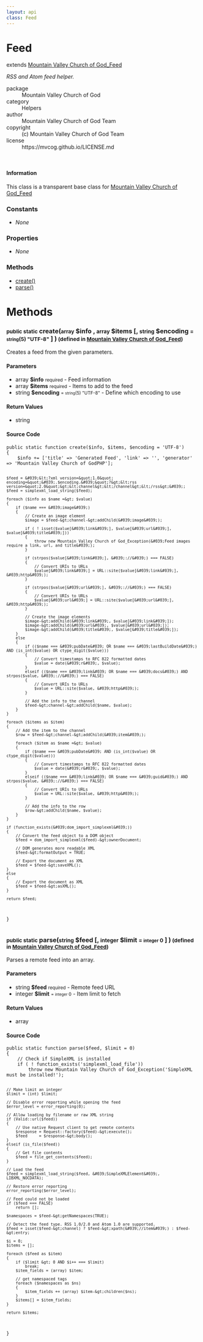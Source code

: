 ```yaml
---
layout: api
class: Feed
---
```

<h1>Feed</h1>
extends <a href='/documentation/api/Mountain Valley Church of God_Feed'>Mountain Valley Church of God_Feed</a>
<br />
<p>
<i><p>RSS and Atom feed helper.</p>
</i>
</p>
<dl class='tags'>
<dt>package</dt>
<dd>Mountain Valley Church of God</dd>
<dt>category</dt>
<dd>Helpers</dd>
<dt>author</dt>
<dd>Mountain Valley Church of God Team</dd>
<dt>copyright</dt>
<dd>(c) Mountain Valley Church of God Team</dd>
<dt>license</dt>
<dd>https://mvcog.github.io/LICENSE.md</dd>
</dl>
<br />
<div class='callout-block callout-info'>
<div class='icon-holder'>
<i class='fas fa-info-circle'></i>
</div>
<div class='content'>
<h4 class='callout-title'>Information</h4>
<p>This class is a transparent base class for <a href='/documentation/api/Mountain Valley Church of God_Feed'>Mountain Valley Church of God_Feed</a></p>
</div>
</div>
<div class='toc row d-none d-sm-flex d-md-flex d-lg-flex d-xl-flex'>
<div class='constants col-4'>
<h3>Constants</h3>
<ul>
<li>
<em>None</em>
</li>
</ul>
</div>
<div class='properties col-4'>
<h3>Properties</h3>
<ul>
<li>
<em>None</em>
</li>
</ul>
</div>
<div class='methods col-4'>
<h3>Methods</h3>
<ul>
<li>
<a href="#create">create()</a>
</li>
<li>
<a href="#parse">parse()</a>
</li>

</ul>
</div>
</div>
<h1 id='methods'>Methods</h1>
<div class='methods'>

<div class='method'>
<h3 id="create"><small>public static</small>  create(<small>array</small> <span class="param" title="Feed information">$info</span> , <small>array</small> <span class="param" title="Items to add to the feed">$items</span> [, <small>string</small> <span class="param" title="Define which encoding to use">$encoding</span> <small>= <small>string</small><span>(5)</span> "UTF-8"</small> ] )<small> (defined in <a href='/documentation/api/Mountain Valley Church of God_Feed'>Mountain Valley Church of God_Feed</a>)</small></h3>
<div class='description'><p>Creates a feed from the given parameters.</p>
</div>
<h4>Parameters</h4>
<ul>
<li>
 <span class="blue">array </span><strong> $info</strong> <small>required</small> - Feed information</li>
<li>
 <span class="blue">array </span><strong> $items</strong> <small>required</small> - Items to add to the feed</li>
<li>
 <span class="blue">string </span><strong> $encoding</strong> <small> = <small>string</small><span>(5)</span> "UTF-8"</small> - Define which encoding to use</li>
</ul>
<h4>Return Values</h4>
<ul class='return'>
<li>
<span class='blue'>string</span>  
</li></ul>
<div class="method-source">
<h4>Source Code</h4>
<pre>
<code class="language-php">public static function create($info, $items, $encoding = &#039;UTF-8&#039;)
{
	$info += [&#039;title&#039; =&gt; &#039;Generated Feed&#039;, &#039;link&#039; =&gt; &#039;&#039;, &#039;generator&#039; =&gt; &#039;Mountain Valley Church of GodPHP&#039;];

	$feed = &#039;&lt;?xml version=&quot;1.0&quot; encoding=&quot;&#039;.$encoding.&#039;&quot;?&gt;&lt;rss version=&quot;2.0&quot;&gt;&lt;channel&gt;&lt;/channel&gt;&lt;/rss&gt;&#039;;
	$feed = simplexml_load_string($feed);

	foreach ($info as $name =&gt; $value)
	{
		if ($name === &#039;image&#039;)
		{
			// Create an image element
			$image = $feed-&gt;channel-&gt;addChild(&#039;image&#039;);

			if ( ! isset($value[&#039;link&#039;], $value[&#039;url&#039;], $value[&#039;title&#039;]))
			{
				throw new Mountain Valley Church of God_Exception(&#039;Feed images require a link, url, and title&#039;);
			}

			if (strpos($value[&#039;link&#039;], &#039;://&#039;) === FALSE)
			{
				// Convert URIs to URLs
				$value[&#039;link&#039;] = URL::site($value[&#039;link&#039;], &#039;http&#039;);
			}

			if (strpos($value[&#039;url&#039;], &#039;://&#039;) === FALSE)
			{
				// Convert URIs to URLs
				$value[&#039;url&#039;] = URL::site($value[&#039;url&#039;], &#039;http&#039;);
			}

			// Create the image elements
			$image-&gt;addChild(&#039;link&#039;, $value[&#039;link&#039;]);
			$image-&gt;addChild(&#039;url&#039;, $value[&#039;url&#039;]);
			$image-&gt;addChild(&#039;title&#039;, $value[&#039;title&#039;]);
		}
		else
		{
			if (($name === &#039;pubDate&#039; OR $name === &#039;lastBuildDate&#039;) AND (is_int($value) OR ctype_digit($value)))
			{
				// Convert timestamps to RFC 822 formatted dates
				$value = date(&#039;r&#039;, $value);
			}
			elseif (($name === &#039;link&#039; OR $name === &#039;docs&#039;) AND strpos($value, &#039;://&#039;) === FALSE)
			{
				// Convert URIs to URLs
				$value = URL::site($value, &#039;http&#039;);
			}

			// Add the info to the channel
			$feed-&gt;channel-&gt;addChild($name, $value);
		}
	}

	foreach ($items as $item)
	{
		// Add the item to the channel
		$row = $feed-&gt;channel-&gt;addChild(&#039;item&#039;);

		foreach ($item as $name =&gt; $value)
		{
			if ($name === &#039;pubDate&#039; AND (is_int($value) OR ctype_digit($value)))
			{
				// Convert timestamps to RFC 822 formatted dates
				$value = date(&#039;r&#039;, $value);
			}
			elseif (($name === &#039;link&#039; OR $name === &#039;guid&#039;) AND strpos($value, &#039;://&#039;) === FALSE)
			{
				// Convert URIs to URLs
				$value = URL::site($value, &#039;http&#039;);
			}

			// Add the info to the row
			$row-&gt;addChild($name, $value);
		}
	}

	if (function_exists(&#039;dom_import_simplexml&#039;))
	{
		// Convert the feed object to a DOM object
		$feed = dom_import_simplexml($feed)-&gt;ownerDocument;

		// DOM generates more readable XML
		$feed-&gt;formatOutput = TRUE;

		// Export the document as XML
		$feed = $feed-&gt;saveXML();
	}
	else
	{
		// Export the document as XML
		$feed = $feed-&gt;asXML();
	}

	return $feed;
}</code>
</pre>
</div>
</div>

<div class='method'>
<h3 id="parse"><small>public static</small>  parse(<small>string</small> <span class="param" title="Remote feed URL">$feed</span> [, <small>integer</small> <span class="param" title="Item limit to fetch">$limit</span> <small>= <small>integer</small> 0</small> ] )<small> (defined in <a href='/documentation/api/Mountain Valley Church of God_Feed'>Mountain Valley Church of God_Feed</a>)</small></h3>
<div class='description'><p>Parses a remote feed into an array.</p>
</div>
<h4>Parameters</h4>
<ul>
<li>
 <span class="blue">string </span><strong> $feed</strong> <small>required</small> - Remote feed URL</li>
<li>
 <span class="blue">integer </span><strong> $limit</strong> <small> = <small>integer</small> 0</small> - Item limit to fetch</li>
</ul>
<h4>Return Values</h4>
<ul class='return'>
<li>
<span class='blue'>array</span>  
</li></ul>
<div class="method-source">
<h4>Source Code</h4>
<pre>
<code class="language-php">public static function parse($feed, $limit = 0)
{
	// Check if SimpleXML is installed
	if ( ! function_exists(&#039;simplexml_load_file&#039;))
		throw new Mountain Valley Church of God_Exception(&#039;SimpleXML must be installed!&#039;);

	// Make limit an integer
	$limit = (int) $limit;

	// Disable error reporting while opening the feed
	$error_level = error_reporting(0);

	// Allow loading by filename or raw XML string
	if (Valid::url($feed))
	{
		// Use native Request client to get remote contents
		$response = Request::factory($feed)-&gt;execute();
		$feed     = $response-&gt;body();
	}
	elseif (is_file($feed))
	{
		// Get file contents
		$feed = file_get_contents($feed);
	}

	// Load the feed
	$feed = simplexml_load_string($feed, &#039;SimpleXMLElement&#039;, LIBXML_NOCDATA);

	// Restore error reporting
	error_reporting($error_level);

	// Feed could not be loaded
	if ($feed === FALSE)
		return [];

	$namespaces = $feed-&gt;getNamespaces(TRUE);

	// Detect the feed type. RSS 1.0/2.0 and Atom 1.0 are supported.
	$feed = isset($feed-&gt;channel) ? $feed-&gt;xpath(&#039;//item&#039;) : $feed-&gt;entry;

	$i = 0;
	$items = [];

	foreach ($feed as $item)
	{
		if ($limit &gt; 0 AND $i++ === $limit)
			break;
		$item_fields = (array) $item;

		// get namespaced tags
		foreach ($namespaces as $ns)
		{
			$item_fields += (array) $item-&gt;children($ns);
		}
		$items[] = $item_fields;
	}

	return $items;
}</code>
</pre>
</div>
</div>
</div>